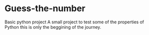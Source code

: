# Guess-the-number
Basic python project
A small project to test some of the properties of Python
this is only the beggining of the journey.
